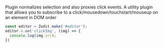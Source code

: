 Plugin normalizes selection and also proxies click events.
A utility plugin that allows you to subscribe to a click/mousedown/touchstart/mouseup on an element in DOM order

```js
const editor = Zodit.make('#editor');
editor.e.on('clickImg', (img) => {
  console.log(img.src);
})
